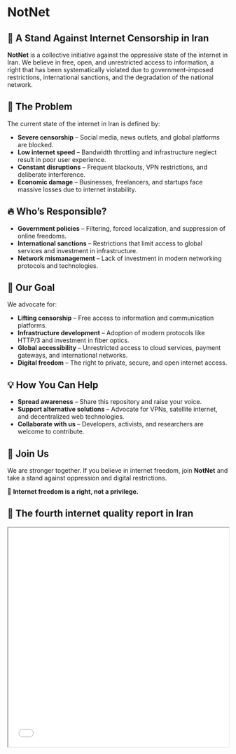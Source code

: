 
# NotNet

## 📢 A Stand Against Internet Censorship in Iran

**NotNet** is a collective initiative against the oppressive state of the internet in Iran. We believe in free, open, and unrestricted access to information, a right that has been systematically violated due to government-imposed restrictions, international sanctions, and the degradation of the national network.

## 🚨 The Problem
The current state of the internet in Iran is defined by:
- **Severe censorship** – Social media, news outlets, and global platforms are blocked.
- **Low internet speed** – Bandwidth throttling and infrastructure neglect result in poor user experience.
- **Constant disruptions** – Frequent blackouts, VPN restrictions, and deliberate interference.
- **Economic damage** – Businesses, freelancers, and startups face massive losses due to internet instability.

## 🔥 Who’s Responsible?
- **Government policies** – Filtering, forced localization, and suppression of online freedoms.
- **International sanctions** – Restrictions that limit access to global services and investment in infrastructure.
- **Network mismanagement** – Lack of investment in modern networking protocols and technologies.

## 🚀 Our Goal
We advocate for:
- **Lifting censorship** – Free access to information and communication platforms.
- **Infrastructure development** – Adoption of modern protocols like HTTP/3 and investment in fiber optics.
- **Global accessibility** – Unrestricted access to cloud services, payment gateways, and international networks.
- **Digital freedom** – The right to private, secure, and open internet access.

## 💡 How You Can Help
- **Spread awareness** – Share this repository and raise your voice.
- **Support alternative solutions** – Advocate for VPNs, satellite internet, and decentralized web technologies.
- **Collaborate with us** – Developers, activists, and researchers are welcome to contribute.

## 📜 Join Us
We are stronger together. If you believe in internet freedom, join **NotNet** and take a stand against oppression and digital restrictions.

📢 **Internet freedom is a right, not a privilege.**

## 🛜 The fourth internet quality report in Iran





<iframe src="internet-iran.html" width="100%" height="500px"></iframe>
